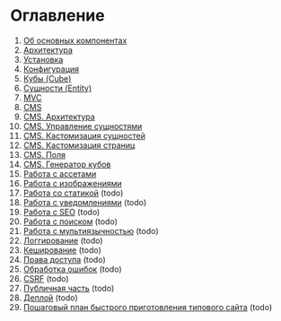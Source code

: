 # Оглавление

1. [Об основных компонентах](packages.md)
2. [Архитектура](architecture.md)
3. [Установка](installation.md)
4. [Конфигурация](config.md)
5. [Кубы (Cube)](cubes.md)
6. [Cущности (Entity)](entity.md)
7. [MVC](mvc.md)
8. [CMS](admin/index.md)
9. [CMS. Архитектура](admin/architecture.md)
10. [CMS. Управление сущностями](admin/entity.md)
11. [CMS. Кастомизация сущностей](admin/entity-customization.md)
12. [CMS. Кастомизация страниц](admin/custom-page.md)
13. [CMS. Поля](admin/fields.md)
14. [CMS. Генератор кубов](admin/generator.md)
15. [Работа с ассетами](assets.md)
15. [Работа с изображениями](image.md)
16. [Работа со статикой](static.md) (todo)
17. [Работа с уведомлениями](notifications.md) (todo)
18. [Работа с SEO](seo.md) (todo)
19. [Работа с поиском](search.md) (todo)
20. [Работа с мультиязычностью](multilang.md) (todo)
21. [Логгирование](logging.md) (todo)
22. [Кеширование](caching.md) (todo)
23. [Права доступа](auth.md) (todo)
24. [Обработка ошибок](errors.md) (todo)
25. [CSRF](csrf.md) (todo)
26. [Публичная часть](pub.md) (todo)
27. [Деплой](deploy.md) (todo)
28. [Пошаговый план быстрого приготовления типового сайта](fast.md) (todo)
